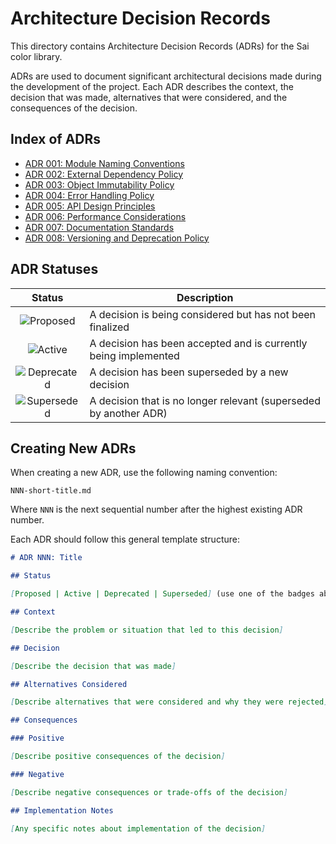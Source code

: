 # Architecture Decision Records

This directory contains Architecture Decision Records (ADRs) for the Sai color library.

ADRs are used to document significant architectural decisions made during the development of the project. Each ADR
describes the context, the decision that was made, alternatives that were considered, and the consequences of the
decision.

## Index of ADRs

* [ADR 001: Module Naming Conventions](./001-module-naming-conventions.md)
* [ADR 002: External Dependency Policy](./002-external-dependency-policy.md)
* [ADR 003: Object Immutability Policy](./003-object-immutability-policy.md)
* [ADR 004: Error Handling Policy](./004-error-handling-policy.md)
* [ADR 005: API Design Principles](./005-api-design-principles.md)
* [ADR 006: Performance Considerations](./006-performance-considerations.md)
* [ADR 007: Documentation Standards](./007-documentation-standards.md)
* [ADR 008: Versioning and Deprecation Policy](./008-versioning-and-deprecation-policy.md)

## ADR Statuses

|                                     Status                                      | Description                                                       |
|:-------------------------------------------------------------------------------:|-------------------------------------------------------------------|
|   ![Proposed](https://img.shields.io/badge/Proposed-blue?style=for-the-badge)   | A decision is being considered but has not been finalized         |
|    ![Active](https://img.shields.io/badge/Active-green?style=for-the-badge)     | A decision has been accepted and is currently being implemented   |
| ![Deprecated](https://img.shields.io/badge/Deprecated-red?style=for-the-badge)  | A decision has been superseded by a new decision                  |
| ![Superseded](https://img.shields.io/badge/Superseded-gray?style=for-the-badge) | A decision that is no longer relevant (superseded by another ADR) |

## Creating New ADRs

When creating a new ADR, use the following naming convention:

```
NNN-short-title.md
```

Where `NNN` is the next sequential number after the highest existing ADR number.

Each ADR should follow this general template structure:

```markdown
# ADR NNN: Title

## Status

[Proposed | Active | Deprecated | Superseded] (use one of the badges above)

## Context

[Describe the problem or situation that led to this decision]

## Decision

[Describe the decision that was made]

## Alternatives Considered

[Describe alternatives that were considered and why they were rejected]

## Consequences

### Positive

[Describe positive consequences of the decision]

### Negative

[Describe negative consequences or trade-offs of the decision]

## Implementation Notes

[Any specific notes about implementation of the decision]
```
